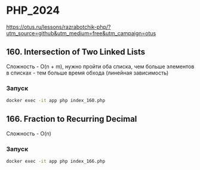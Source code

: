 # PHP_2024

https://otus.ru/lessons/razrabotchik-php/?utm_source=github&utm_medium=free&utm_campaign=otus

## 160. Intersection of Two Linked Lists

Сложность - O(n + m), нужно пройти оба списка, чем больше элементов в списках - тем больше время обхода (линейная зависимость)

### Запуск 

```sh
docker exec -it app php index_160.php
```

## 166. Fraction to Recurring Decimal

Сложность - O(n)

### Запуск 

```sh
docker exec -it app php index_166.php
```